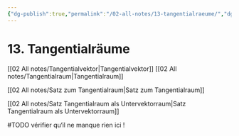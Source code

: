 ```yaml
---
{"dg-publish":true,"permalink":"/02-all-notes/13-tangentialraeume/","dgHomeLink":true,"dgPassFrontmatter":false}
---
```


# 13. Tangentialräume
[[02 All notes/Tangentialvektor|Tangentialvektor]]
[[02 All notes/Tangentialraum|Tangentialraum]]

[[02 All notes/Satz zum Tangentialraum|Satz zum Tangentialraum]]

[[02 All notes/Satz Tangentialraum als Untervektorraum|Satz Tangentialraum als Untervektorraum]]

#TODO vérifier qu‘il ne manque rien ici !

